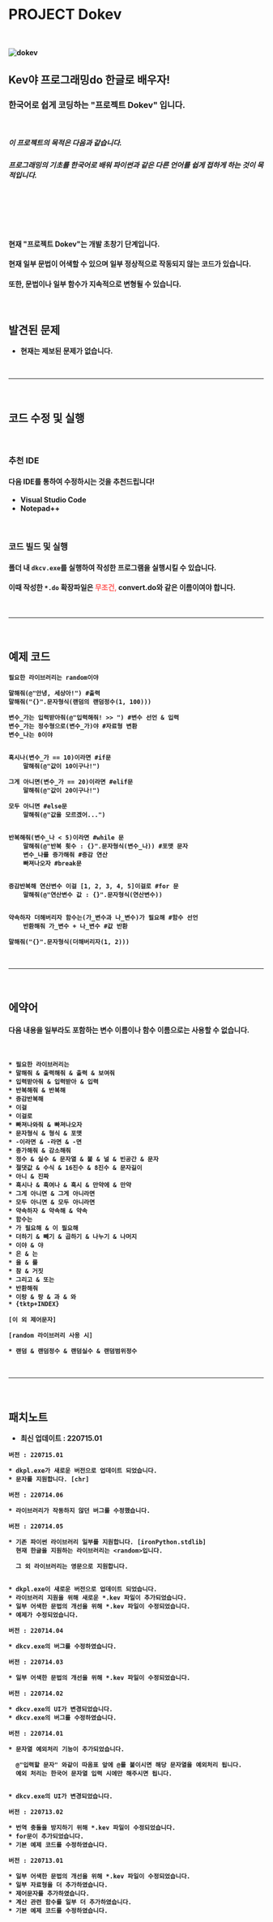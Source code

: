 &nbsp;
# <b>PROJECT Dokev

&nbsp;

![dokev](./img/dokev.png)
## <b>Kev야 프로그래밍do 한글로 배우자!
### 한국어로 쉽게 코딩하는 "프로젝트 Dokev" 입니다.
&nbsp;
##### 이 프로젝트의 목적은 다음과 같습니다.  
##### 프로그래밍의 기초를 한국어로 배워 파이썬과 같은 다른 언어를 쉽게 접하게 하는 것이 목적입니다. 
&nbsp;

#
&nbsp;
#### **현재 "프로젝트 Dokev"는 개발 초창기 단계입니다.**
#### 현재 일부 문법이 어색할 수 있으며 일부 정상적으로 작동되지 않는 코드가 있습니다.  
#### 또한, 문법이나 일부 함수가 지속적으로 변형될 수 있습니다.
&nbsp;
## **발견된 문제**
* 현재는 제보된 문제가 없습니다.

&nbsp;
***
&nbsp;
## **코드 수정 및 실행**
&nbsp;
### 추천 IDE
#### 다음 IDE를 통하여 수정하시는 것을 추천드립니다!
* Visual Studio Code
* Notepad++

&nbsp;

### 코드 빌드 및 실행
#### 폴더 내 ```dkcv.exe```를 실행하여 작성한 프로그램을 실행시킬 수 있습니다.
#### 이때 작성한 ```*.do``` 확장파일은 <span style="color:#ff5553">**무조건,**</span> convert.do와 같은 이름이여야 합니다.

&nbsp;
*** 
&nbsp;

## **예제 코드**

```
필요한 라이브러리는 random이야

말해줘(@"안녕, 세상아!") #출력
말해줘("{}".문자형식(랜덤의 랜덤정수(1, 100)))

변수_가는 입력받아줘(@"입력해줘! >> ") #변수 선언 & 입력
변수_가는 정수형으로(변수_가)야 #자료형 변환
변수_나는 0이야


혹시나(변수_가 == 10)이라면 #if문
    말해줘(@"값이 10이구나!")

그게 아니면(변수_가 == 20)이라면 #elif문
    말해줘(@"값이 20이구나!")

모두 아니면 #else문
    말해줘(@"값을 모르겠어...")


반복해줘(변수_나 < 5)이라면 #while 문
    말해줘(@"반복 횟수 : {}".문자형식(변수_나)) #포맷 문자
    변수_나를 증가해줘 #증감 연산
    빠져나오자 #break문


증감반복해 연산변수 이걸 [1, 2, 3, 4, 5]이걸로 #for 문
    말해줘(@"연산변수 값 : {}".문자형식(연산변수))


약속하자 더해버리자 함수는(가_변수과 나_변수)가 필요해 #함수 선언
    반환해줘 가_변수 + 나_변수 #값 반환

말해줘("{}".문자형식(더해버리자(1, 2)))

```
&nbsp;
*** 
&nbsp;
## **에약어**
#### 다음 내용을 일부라도 **포함**하는 변수 이름이나 함수 이름으로는 사용할 수 없습니다.  
&nbsp;
```
* 필요한 라이브러리는
* 말해줘 & 출력해줘 & 출력 & 보여줘
* 입력받아줘 & 입력받아 & 입력
* 반복해줘 & 반복해
* 증감반복해
* 이걸
* 이걸로
* 빠져나와줘 & 빠져나오자
* 문자형식 & 형식 & 포맷
* -이라면 & -라면 & -면
* 증가해줘 & 감소해줘
* 정수 & 실수 & 문자열 & 불 & 널 & 빈공간 & 문자
* 절댓값 & 수식 & 16진수 & 8진수 & 문자길이
* 아니 & 진짜
* 혹시나 & 혹여나 & 혹시 & 만약에 & 만약
* 그게 아니면 & 그게 아니라면
* 모두 아니면 & 모두 아니라면
* 약속하자 & 약속해 & 약속
* 함수는
* 가 필요해 & 이 필요해
* 더하기 & 빼기 & 곱하기 & 나누기 & 나머지
* 이야 & 야
* 은 & 는
* 을 & 를
* 참 & 거짓
* 그리고 & 또는
* 반환해줘
* 이랑 & 랑 & 과 & 와
* {tktp+INDEX}

[이 외 제어문자]
```
```
[random 라이브러리 사용 시]

* 랜덤 & 랜덤정수 & 랜덤실수 & 랜덤범위정수
```
&nbsp;
*** 
&nbsp;
## **패치노트**
* 최신 업데이트 : 220715.01
```
버전 : 220715.01

* dkpl.exe가 새로운 버전으로 업데이트 되었습니다.
* 문자를 지원합니다. [chr]
```
```
버전 : 220714.06

* 라이브러리가 작동하지 않던 버그를 수정했습니다.
```
```
버전 : 220714.05

* 기존 파이썬 라이브러리 일부를 지원합니다. [ironPython.stdlib]
  현재 한글을 지원하는 라이브러리는 <random>입니다.

  그 외 라이브러리는 영문으로 지원합니다.


* dkpl.exe이 새로운 버전으로 업데이트 되었습니다.
* 라이브러리 지원을 위해 새로운 *.kev 파일이 추가되었습니다.
* 일부 어색한 문법의 개선을 위해 *.kev 파일이 수정되었습니다.
* 예제가 수정되었습니다.
```
```
버전 : 220714.04

* dkcv.exe의 버그를 수정하였습니다.
```
```
버전 : 220714.03

* 일부 어색한 문법의 개선을 위해 *.kev 파일이 수정되었습니다.
```
```
버전 : 220714.02

* dkcv.exe의 UI가 변경되었습니다.
* dkcv.exe의 버그를 수정하였습니다.
```
```
버전 : 220714.01

* 문자열 예외처리 기능이 추가되었습니다.

  @"입력할 문자" 와같이 따옴표 앞에 @를 붙이시면 해당 문자열을 예외처리 됩니다.  
  예외 처리는 한국어 문자열 입력 시에만 해주시면 됩니다.


* dkcv.exe의 UI가 변경되었습니다.
```
```
버전 : 220713.02

* 번역 충돌을 방지하기 위해 *.kev 파일이 수정되었습니다.
* for문이 추가되었습니다.
* 기본 예제 코드를 수정하였습니다.
```
```
버전 : 220713.01

* 일부 어색한 문법의 개선을 위해 *.kev 파일이 수정되었습니다.
* 일부 자료형을 더 추가하였습니다.
* 제어문자를 추가하였습니다.
* 계산 관련 함수를 일부 더 추가하였습니다.
* 기본 예제 코드를 수정하였습니다.
```
